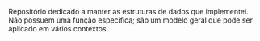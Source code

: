 Repositório dedicado a manter as estruturas de dados que implementei. Não possuem uma função específica; são um modelo geral que pode ser aplicado em vários contextos.
